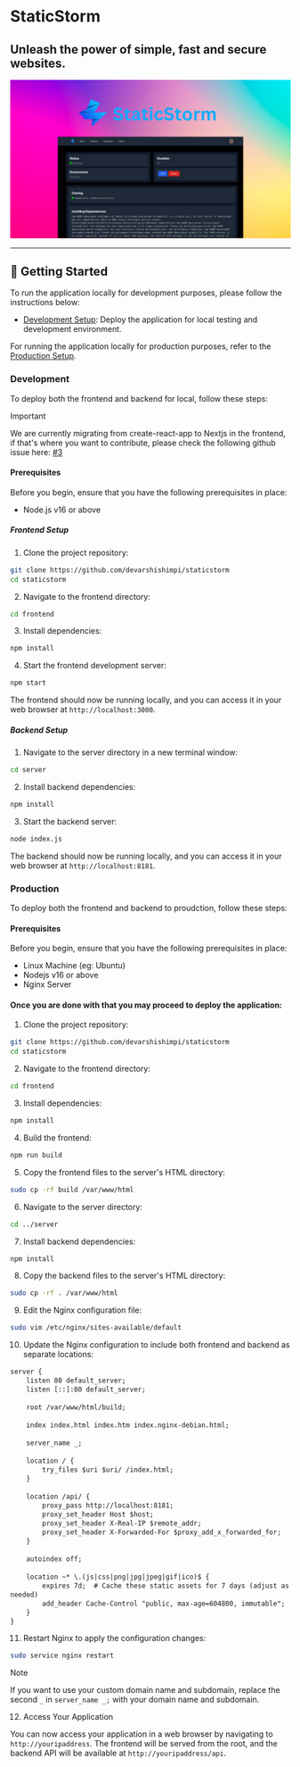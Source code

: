 # StaticStorm

## Unleash the power of simple, fast and secure websites.

![Banner](images/StaticStormbanner2.png)

<hr>

<!--
Visit At <a href="http://staticstorm.repocraft.com" target="_blank">staticstorm.repocraft.com</a>
-->

## 🚀 Getting Started

To run the application locally for development purposes, please follow the instructions below:

- [Development Setup](#development): Deploy the application for local testing and development environment.

For running the application locally for production purposes, refer to the [Production Setup](#production).

### Development

To deploy both the frontend and backend for local, follow these steps:

> [!IMPORTANT]
> We are currently migrating from create-react-app to Nextjs in the frontend, if that's where you want to contribute, please check the following github issue here: [#3](https://github.com/devarshishimpi/staticstorm/issues/3)

#### Prerequisites

Before you begin, ensure that you have the following prerequisites in place:

- Node.js v16 or above

##### Frontend Setup

1. Clone the project repository:

```bash
git clone https://github.com/devarshishimpi/staticstorm
cd staticstorm
```

2. Navigate to the frontend directory:

```bash
cd frontend
```

3. Install dependencies:

```bash
npm install
```

4. Start the frontend development server:

```bash
npm start
```

The frontend should now be running locally, and you can access it in your web browser at `http://localhost:3000`.

##### Backend Setup

1. Navigate to the server directory in a new terminal window:

```bash
cd server
```

2. Install backend dependencies:

```bash
npm install
```

3. Start the backend server:

```bash
node index.js
```

The backend should now be running locally, and you can access it in your web browser at `http://localhost:8181`.

### Production

To deploy both the frontend and backend to proudction, follow these steps:

#### Prerequisites

Before you begin, ensure that you have the following prerequisites in place:

- Linux Machine (eg: Ubuntu)
- Nodejs v16 or above
- Nginx Server

#### Once you are done with that you may proceed to deploy the application:

1. Clone the project repository:

```bash
git clone https://github.com/devarshishimpi/staticstorm
cd staticstorm
```

2. Navigate to the frontend directory:

```bash
cd frontend
```

3. Install dependencies:

```bash
npm install
```

4. Build the frontend:

```bash
npm run build
```

5. Copy the frontend files to the server's HTML directory:

```bash
sudo cp -rf build /var/www/html
```

6. Navigate to the server directory:

```bash
cd ../server
```

7. Install backend dependencies:

```bash
npm install
```

8. Copy the backend files to the server's HTML directory:

```bash
sudo cp -rf . /var/www/html
```

9. Edit the Nginx configuration file:

```bash
sudo vim /etc/nginx/sites-available/default
```

10. Update the Nginx configuration to include both frontend and backend as separate locations:

```nginx
server {
    listen 80 default_server;
    listen [::]:80 default_server;

    root /var/www/html/build;

    index index.html index.htm index.nginx-debian.html;

    server_name _;

    location / {
        try_files $uri $uri/ /index.html;
    }

    location /api/ {
        proxy_pass http://localhost:8181;
        proxy_set_header Host $host;
        proxy_set_header X-Real-IP $remote_addr;
        proxy_set_header X-Forwarded-For $proxy_add_x_forwarded_for;
    }

    autoindex off;

    location ~* \.(js|css|png|jpg|jpeg|gif|ico)$ {
        expires 7d;  # Cache these static assets for 7 days (adjust as needed)
        add_header Cache-Control "public, max-age=604800, immutable";
    }
}

```

11. Restart Nginx to apply the configuration changes:

```bash
sudo service nginx restart
```

> [!NOTE]
> If you want to use your custom domain name and subdomain, replace the second `_` in `server_name _;` with your domain name and subdomain.

12. Access Your Application

You can now access your application in a web browser by navigating to `http://youripaddress`. The frontend will be served from the root, and the backend API will be available at `http://youripaddress/api`.

